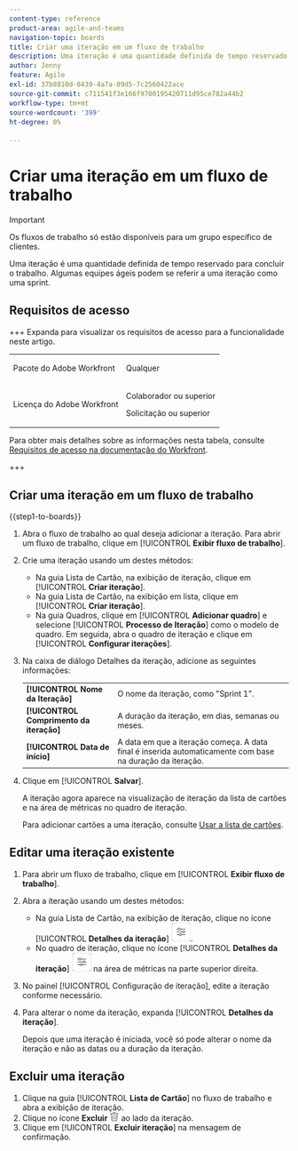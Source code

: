 ```yaml
---
content-type: reference
product-area: agile-and-teams
navigation-topic: boards
title: Criar uma iteração em um fluxo de trabalho
description: Uma iteração é uma quantidade definida de tempo reservado para concluir o trabalho. Algumas equipes ágeis podem se referir a uma iteração como uma sprint.
author: Jenny
feature: Agile
exl-id: 37b8810d-8439-4a7a-89d5-7c2560422ace
source-git-commit: c711541f3e166f9700195420711d95ce782a44b2
workflow-type: tm+mt
source-wordcount: '399'
ht-degree: 0%

---
```


# Criar uma iteração em um fluxo de trabalho

>[!IMPORTANT]
>
>Os fluxos de trabalho só estão disponíveis para um grupo específico de clientes.

Uma iteração é uma quantidade definida de tempo reservado para concluir o trabalho. Algumas equipes ágeis podem se referir a uma iteração como uma sprint.

## Requisitos de acesso

+++ Expanda para visualizar os requisitos de acesso para a funcionalidade neste artigo.

<table style="table-layout:auto"> 
 <col> 
 <col> 
 <tbody> 
  <tr> 
   <td role="rowheader">Pacote do Adobe Workfront</td> 
   <td> <p>Qualquer</p> </td> 
  </tr> 
  <tr> 
   <td role="rowheader">Licença do Adobe Workfront</td> 
   <td> 
   <p>Colaborador ou superior</p> 
   <p>Solicitação ou superior</p>
   </td> 
  </tr>  
 </tbody> 
</table>

Para obter mais detalhes sobre as informações nesta tabela, consulte [Requisitos de acesso na documentação do Workfront](/help/quicksilver/administration-and-setup/add-users/access-levels-and-object-permissions/access-level-requirements-in-documentation.md).

+++

## Criar uma iteração em um fluxo de trabalho

{{step1-to-boards}}

1. Abra o fluxo de trabalho ao qual deseja adicionar a iteração. Para abrir um fluxo de trabalho, clique em [!UICONTROL **Exibir fluxo de trabalho**].
1. Crie uma iteração usando um destes métodos:

   * Na guia Lista de Cartão, na exibição de iteração, clique em [!UICONTROL **Criar iteração**].
   * Na guia Lista de Cartão, na exibição em lista, clique em [!UICONTROL **Criar iteração**].
   * Na guia Quadros, clique em [!UICONTROL **Adicionar quadro**] e selecione [!UICONTROL **Processo de Iteração**] como o modelo de quadro. Em seguida, abra o quadro de iteração e clique em [!UICONTROL **Configurar iterações**].

1. Na caixa de diálogo Detalhes da iteração, adicione as seguintes informações:

   <table style="table-layout:auto"> 
    <tbody> 
     <tr> 
      <td><strong>[!UICONTROL Nome da Iteração]</strong></td> 
      <td>O nome da iteração, como "Sprint 1".</td> 
     </tr> 
     <tr> 
      <td><strong>[!UICONTROL Comprimento da iteração]</strong></td> 
      <td>A duração da iteração, em dias, semanas ou meses.</td> 
     </tr>
     <tr> 
      <td><strong>[!UICONTROL Data de início]</strong></td> 
      <td>A data em que a iteração começa. A data final é inserida automaticamente com base na duração da iteração.</td> 
     </tr> 
    </tbody> 
   </table>

1. Clique em [!UICONTROL **Salvar**].

   A iteração agora aparece na visualização de iteração da lista de cartões e na área de métricas no quadro de iteração.

   Para adicionar cartões a uma iteração, consulte [Usar a lista de cartões](/help/quicksilver/agile/use-boards-agile-planning-tools/use-card-list.md).

## Editar uma iteração existente

1. Para abrir um fluxo de trabalho, clique em [!UICONTROL **Exibir fluxo de trabalho**].
1. Abra a iteração usando um destes métodos:

   * Na guia Lista de Cartão, na exibição de iteração, clique no ícone [!UICONTROL **Detalhes da iteração**] ![Detalhes da iteração](assets/iteration-details-button.png).
   * No quadro de iteração, clique no ícone [!UICONTROL **Detalhes da iteração**] ![Detalhes da iteração](assets/iteration-details-button.png) na área de métricas na parte superior direita.

1. No painel [!UICONTROL Configuração de iteração], edite a iteração conforme necessário.
1. Para alterar o nome da iteração, expanda [!UICONTROL **Detalhes da iteração**].

   Depois que uma iteração é iniciada, você só pode alterar o nome da iteração e não as datas ou a duração da iteração.

<!--   

1. <span class="preview">To add goals to the iteration, expand [!UICONTROL **Goals**].</span>
1. <span class="preview">Click [!UICONTROL **Add goal**], and type the goal name.</span>

   <span class="preview">As goals are completed during the iteration, you can select the check box to mark them complete, or click the **Delete** icon ![Delete icon](assets/delete.png) to delete a goal. The metrics area on the top right of the iteration shows how many goals exist and how many have been completed.</span>

<div class="preview">

## Assign cards to the next iteration

Use the [!UICONTROL Next Iteration] column to move cards from the current iteration to the next iteration, without sending them to the backlog first.

1. Move a card to the [!UICONTROL **Next Iteration**] column, or add a new card directly in the column.
1. Access the next iteration by clicking the [!UICONTROL **Next Iteration**] column title, or by clicking the up-pointing arrow next to the iteration name on the top of the screen.

   The cards that you marked to come over to the next iteration are placed in the columns that correspond with their status.

</div>
-->

## Excluir uma iteração

1. Clique na guia [!UICONTROL **Lista de Cartão**] no fluxo de trabalho e abra a exibição de iteração.
1. Clique no ícone **Excluir** ![Excluir ícone](assets/delete.png) ao lado da iteração.
1. Clique em [!UICONTROL **Excluir iteração**] na mensagem de confirmação.
